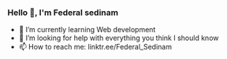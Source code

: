 ### Hello 👋, I'm Federal sedinam



- 🌱 I’m currently learning Web development
- 🤔 I’m looking for help with everything you think I should know 
- 📫 How to reach me: linktr.ee/Federal_Sedinam


